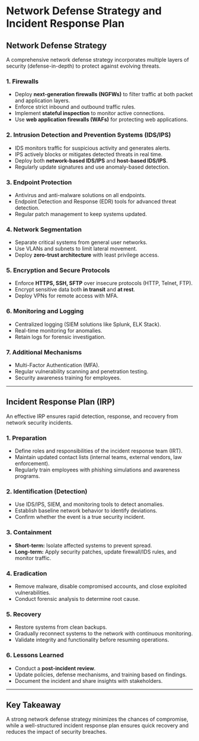 # Network Defense Strategy and Incident Response Plan

## Network Defense Strategy

A comprehensive network defense strategy incorporates multiple layers of
security (defense-in-depth) to protect against evolving threats.

### 1. Firewalls

-   Deploy **next-generation firewalls (NGFWs)** to filter traffic at
    both packet and application layers.
-   Enforce strict inbound and outbound traffic rules.
-   Implement **stateful inspection** to monitor active connections.
-   Use **web application firewalls (WAFs)** for protecting web
    applications.

### 2. Intrusion Detection and Prevention Systems (IDS/IPS)

-   IDS monitors traffic for suspicious activity and generates alerts.
-   IPS actively blocks or mitigates detected threats in real time.
-   Deploy both **network-based IDS/IPS** and **host-based IDS/IPS**.
-   Regularly update signatures and use anomaly-based detection.

### 3. Endpoint Protection

-   Antivirus and anti-malware solutions on all endpoints.
-   Endpoint Detection and Response (EDR) tools for advanced threat
    detection.
-   Regular patch management to keep systems updated.

### 4. Network Segmentation

-   Separate critical systems from general user networks.
-   Use VLANs and subnets to limit lateral movement.
-   Deploy **zero-trust architecture** with least privilege access.

### 5. Encryption and Secure Protocols

-   Enforce **HTTPS, SSH, SFTP** over insecure protocols (HTTP, Telnet,
    FTP).
-   Encrypt sensitive data both **in transit** and **at rest**.
-   Deploy VPNs for remote access with MFA.

### 6. Monitoring and Logging

-   Centralized logging (SIEM solutions like Splunk, ELK Stack).
-   Real-time monitoring for anomalies.
-   Retain logs for forensic investigation.

### 7. Additional Mechanisms

-   Multi-Factor Authentication (MFA).
-   Regular vulnerability scanning and penetration testing.
-   Security awareness training for employees.

------------------------------------------------------------------------

## Incident Response Plan (IRP)

An effective IRP ensures rapid detection, response, and recovery from
network security incidents.

### 1. Preparation

-   Define roles and responsibilities of the incident response team
    (IRT).
-   Maintain updated contact lists (internal teams, external vendors,
    law enforcement).
-   Regularly train employees with phishing simulations and awareness
    programs.

### 2. Identification (Detection)

-   Use IDS/IPS, SIEM, and monitoring tools to detect anomalies.
-   Establish baseline network behavior to identify deviations.
-   Confirm whether the event is a true security incident.

### 3. Containment

-   **Short-term:** Isolate affected systems to prevent spread.
-   **Long-term:** Apply security patches, update firewall/IDS rules,
    and monitor traffic.

### 4. Eradication

-   Remove malware, disable compromised accounts, and close exploited
    vulnerabilities.
-   Conduct forensic analysis to determine root cause.

### 5. Recovery

-   Restore systems from clean backups.
-   Gradually reconnect systems to the network with continuous
    monitoring.
-   Validate integrity and functionality before resuming operations.

### 6. Lessons Learned

-   Conduct a **post-incident review**.
-   Update policies, defense mechanisms, and training based on findings.
-   Document the incident and share insights with stakeholders.

------------------------------------------------------------------------

## Key Takeaway

A strong network defense strategy minimizes the chances of compromise,
while a well-structured incident response plan ensures quick recovery
and reduces the impact of security breaches.
